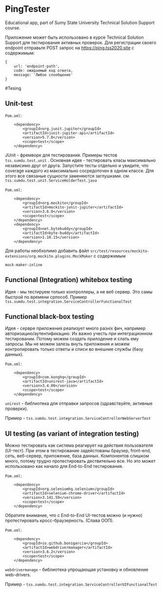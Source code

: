 # PingTester
Educational app, part of  Sumy State University  Technical Solution Support course. 

Приложение может быть использовано в курсе Technical Solution Support для тестирования активных проверок.
Для регистрации своего endpoint отправьте POST запрос на https://ping.tss2020.site с содержимым:

    {
        url: 'endpoint-path',
        code: ожидаемый код ответа,
        message: 'Любое слообщение'
    } 


#Tesing

## Unit-test

`Pom.xml`:

        <dependency>
            <groupId>org.junit.jupiter</groupId>
            <artifactId>junit-jupiter-api</artifactId>
            <version>5.7.0</version>
            <scope>test</scope>
        </dependency>

JUnit - фремворк для тестирования.
Примеры тестов `tss.sumdu.test.unit` . Основная идея - тестировать класы максимально независимо друг от друга.
Запустите тесты отдельно и увидите, что coverage каждого из максимально сосредоточен в одном классе.
Для этого все связаные сущности заменяются заглушками. см. `tss.sumdu.test.unit.ServiceHolderTest.java`

`Pom.xml`:

        <dependency>
            <groupId>org.mockito</groupId>
            <artifactId>mockito-junit-jupiter</artifactId>
            <version>3.6.0</version>
            <scope>test</scope>
        </dependency>
        <dependency>
            <groupId>net.bytebuddy</groupId>
            <artifactId>byte-buddy</artifactId>
            <version>1.10.15</version>
        </dependency>

Для работы необхолимо добавить файл `src/test/resources/mockito-extensions/org.mockito.plugins.MockMaker`  с содержимым

    mock-maker-inline

## Functional (Integration) whitebox testing

Идея - мы тестируем только контроллеры, а не веб сервер. Это самы быстрой по времени српособ. Пример 
`tss.sumdu.test.integration.ServiceControllerFunctionalTest`
 
## Functional black-box testing

Идея - сервре приложения реализует много разніх фич, например авторизацию/аутентификацию. Их важно учесть при
интеграционном тестировании. Потому можем создать прилодение и слать ему запросы. Мы не можем залезь внуть приложения и
можем контролировать только ответы и списи во внешние службы (базу данных).

`Pom.xml`:

        <dependency>
            <groupId>com.konghq</groupId>
            <artifactId>unirest-java</artifactId>
            <version>3.4.00</version>
            <scope>test</scope>
        </dependency>

`unirest` - библиотека для отправки запросов (здравствуйте, активные проверки). 
        
Пример - `tss.sumdu.test.integration.ServiceControllerWebServerTest`


## UI testing (as variant of integration testing)

Можно тестировать как система реагирует на действия пользователя (UI-тест). При этом в тестирование задейстованы браузер,
front-end, сеть, веб-сервер, приложение, база данных. Компонентов слишком много, потому трудно протестировать
дествительно все. Но это может использовано как начало для End-to-End тестирования.

`Pom.xml`:

        <dependency>
            <groupId>org.seleniumhq.selenium</groupId>
            <artifactId>selenium-chrome-driver</artifactId>
            <version>3.141.59</version>
            <scope>test</scope>
        </dependency>

Обратите внимание, что с End-to-End UI-тестов можно (и нужно) протестировать кросс-браузерность. (Слава ООП).  

`Pom.xml`:

        <dependency>
            <groupId>io.github.bonigarcia</groupId>
            <artifactId>webdrivermanager</artifactId>
            <version>3.6.2</version>
            <scope>test</scope>
        </dependency>

`webdrivermanage` - библиотека упрощающая установку и обновление web-drivers.

 Пример -  `tss.sumdu.test.integration.ServiceControllerUIFunctionalTest`
